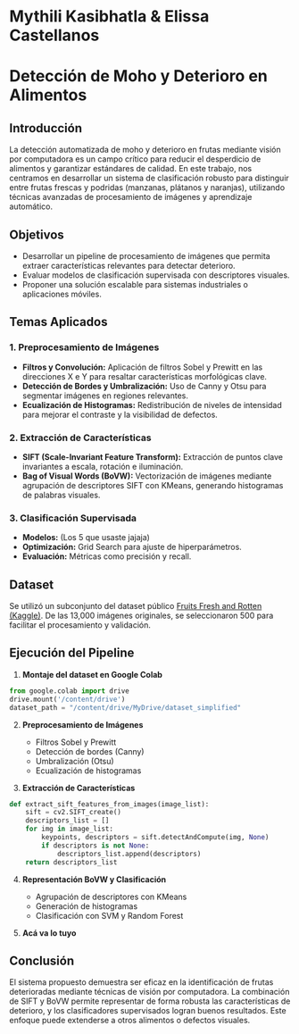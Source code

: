 # Mythili Kasibhatla & Elissa Castellanos
# Detección de Moho y Deterioro en Alimentos

## Introducción

La detección automatizada de moho y deterioro en frutas mediante visión por computadora es un campo crítico para reducir el desperdicio de alimentos y garantizar estándares de calidad. En este trabajo, nos centramos en desarrollar un sistema de clasificación robusto para distinguir entre frutas frescas y podridas (manzanas, plátanos y naranjas), utilizando técnicas avanzadas de procesamiento de imágenes y aprendizaje automático.

## Objetivos

- Desarrollar un pipeline de procesamiento de imágenes que permita extraer características relevantes para detectar deterioro.
- Evaluar modelos de clasificación supervisada con descriptores visuales.
- Proponer una solución escalable para sistemas industriales o aplicaciones móviles.

## Temas Aplicados

### 1. Preprocesamiento de Imágenes

- **Filtros y Convolución:** Aplicación de filtros Sobel y Prewitt en las direcciones X e Y para resaltar características morfológicas clave.
- **Detección de Bordes y Umbralización:** Uso de Canny y Otsu para segmentar imágenes en regiones relevantes.
- **Ecualización de Histogramas:** Redistribución de niveles de intensidad para mejorar el contraste y la visibilidad de defectos.

### 2. Extracción de Características

- **SIFT (Scale-Invariant Feature Transform):** Extracción de puntos clave invariantes a escala, rotación e iluminación.
- **Bag of Visual Words (BoVW):** Vectorización de imágenes mediante agrupación de descriptores SIFT con KMeans, generando histogramas de palabras visuales.

### 3. Clasificación Supervisada

- **Modelos:** (Los 5 que usaste jajaja)
- **Optimización:** Grid Search para ajuste de hiperparámetros.
- **Evaluación:** Métricas como precisión y recall.



## Dataset

Se utilizó un subconjunto del dataset público [Fruits Fresh and Rotten (Kaggle)](https://www.kaggle.com/datasets/sriramr/fruits-fresh-and-rotten-for-classification). De las 13,000 imágenes originales, se seleccionaron 500 para facilitar el procesamiento y validación.

## Ejecución del Pipeline

1. **Montaje del dataset en Google Colab**
```python
from google.colab import drive
drive.mount('/content/drive')
dataset_path = "/content/drive/MyDrive/dataset_simplified"
```

2. **Preprocesamiento de Imágenes**
   - Filtros Sobel y Prewitt
   - Detección de bordes (Canny)
   - Umbralización (Otsu)
   - Ecualización de histogramas

3. **Extracción de Características**
```python
def extract_sift_features_from_images(image_list):
    sift = cv2.SIFT_create()
    descriptors_list = []
    for img in image_list:
        keypoints, descriptors = sift.detectAndCompute(img, None)
        if descriptors is not None:
            descriptors_list.append(descriptors)
    return descriptors_list
```

4. **Representación BoVW y Clasificación**
   - Agrupación de descriptores con KMeans
   - Generación de histogramas
   - Clasificación con SVM y Random Forest

5. **Acá va lo tuyo**

## Conclusión

El sistema propuesto demuestra ser eficaz en la identificación de frutas deterioradas mediante técnicas de visión por computadora. La combinación de SIFT y BoVW permite representar de forma robusta las características de deterioro, y los clasificadores supervisados logran buenos resultados. Este enfoque puede extenderse a otros alimentos o defectos visuales.
